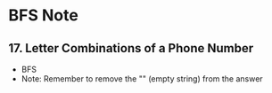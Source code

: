 # BFS Note
## 17. Letter Combinations of a Phone Number
- BFS
- Note: Remember to remove the "" (empty string) from the answer
